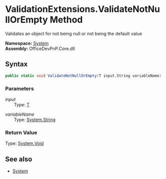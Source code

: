# ValidationExtensions.ValidateNotNullOrEmpty Method  
Validates an object for not being null or not being the default value  

**Namespace:** [System](System.md)  
**Assembly:** OfficeDevPnP.Core.dll  
## Syntax
```C#
public static void ValidateNotNullOrEmpty(T input,String variableName)
```
### Parameters
*input*  
&emsp;&emsp;Type: [T](T.md) 
&emsp;&emsp;  
  
*variableName*  
&emsp;&emsp;Type: [System.String](System.String.md) 
&emsp;&emsp;  
  
### Return Value
Type: [System.Void](System.Void.md)  

## See also
- [System](System.md)
